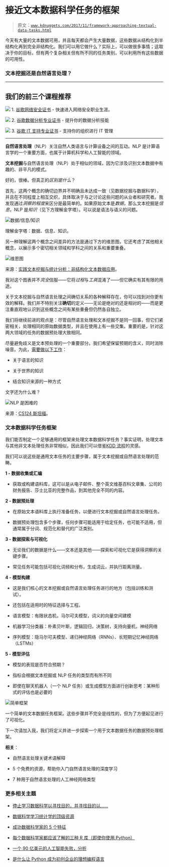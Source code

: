 # 接近文本数据科学任务的框架

> 原文：[`www.kdnuggets.com/2017/11/framework-approaching-textual-data-tasks.html`](https://www.kdnuggets.com/2017/11/framework-approaching-textual-data-tasks.html)

今天有大量的文本数据可用，并且每天都会产生大量数据，这些数据从结构化到半结构化再到完全非结构化。我们可以用它做什么？实际上，可以做很多事情；这取决于你的目标，但有两个复杂相关但有所不同的任务类别，可以利用所有这些数据的可用性。

### 文本挖掘还是自然语言处理？

* * *

## 我们的前三个课程推荐

![](img/0244c01ba9267c002ef39d4907e0b8fb.png) 1\. [谷歌网络安全证书](https://www.kdnuggets.com/google-cybersecurity) - 快速进入网络安全职业生涯。

![](img/e225c49c3c91745821c8c0368bf04711.png) 2\. [谷歌数据分析专业证书](https://www.kdnuggets.com/google-data-analytics) - 提升你的数据分析技能

![](img/0244c01ba9267c002ef39d4907e0b8fb.png) 3\. [谷歌 IT 支持专业证书](https://www.kdnuggets.com/google-itsupport) - 支持你的组织进行 IT 管理

* * *

**自然语言处理**（NLP）关注自然人类语言与计算设备之间的互动。NLP 是计算语言学的一个重要方面，也属于计算机科学和人工智能的领域。

**文本挖掘**与自然语言处理（NLP）处于相似的领域，因为它涉及识别文本数据中有趣的、非平凡的模式。

好的，很棒。但真正的*区别是什么*？

首先，这两个概念的确切边界并不明确且未达成一致（见数据挖掘与数据科学），并且在不同程度上相互交织，具体取决于与之讨论这些问题的从业者和研究者。我发现通过*洞察的程度*来区分是最简单的。如果原始文本是*数据*，那么文本挖掘是*信息*，NLP 是*知识*（见下方理解金字塔）。可以说是语法与语义的问题。

![数据/信息/知识](img/fcba6856f9d93514b15b4a585e1fb548.png)

理解金字塔：数据、信息、知识。

另一种理解这两个概念之间差异的方法是通过下方的维恩图，它还考虑了其他相关概念，以展示多个密切相关领域和学科之间的关系和重要重叠。

![维恩图](img/0efeadf371f0cefb7d72b36283ca27a8.png)

来源：[实践文本挖掘与统计分析：非结构化文本数据应用](https://www.elsevier.com/books/practical-text-mining-and-statistical-analysis-for-non-structured-text-data-applications/miner/978-0-12-386979-1)。

我对这个图表并不*完全*信服——它将*过程*与*工具*混淆了——但它确实有其有限的用途。

关于文本挖掘与自然语言处理之间确切关系的各种解释存在，你可以找到对你更有效的解释。我们并不特别关注**确切**的定义——无论是绝对的还是相对的——而是更注重直观地认识到这些概念之间有某些重叠但仍然各自独立。

我们将继续前进的观点是：尽管自然语言处理和文本挖掘不是同一回事，但它们紧密相关，处理相同的原始数据类型，并且在使用上有一些交集。重要的是，针对这两大领域的任务的数据预处理大致相同。

尽量避免歧义是文本预处理的一个重要部分。我们希望保留预期的含义，同时消除噪音。为此，[需要做以下工作](http://www.stanford.edu/class/cs124/lec/textprocessingboth.pdf)：

+   关于语言的知识

+   关于世界的知识

+   结合知识来源的一种方式

文字还为什么难？

![NLP 是困难的](img/5a4c88a2115dd4c217aabde148806d05.png)

来源：[CS124 斯坦福](https://web.stanford.edu/class/cs124/)。

### 文本数据科学任务框架

我们能否制定一个足够通用的框架来处理文本数据科学任务？事实证明，处理文本与其他非文本处理任务非常相似，因此我们可以借鉴[KDD 流程](https://www.kdnuggets.com/2016/03/data-science-process-rediscovered.html/2)的灵感。

我们可以说这些是通用文本任务的主要步骤，属于文本挖掘或自然语言处理的范畴。

**1 - 数据收集或汇编**

+   获取或构建语料库，这可以是从电子邮件、整个英文维基百科文章集、公司的财务报告、莎士比亚的完整作品，到其他完全不同的内容。

**2 - 数据预处理**

+   在原始文本语料库上执行准备任务，以便进行文本挖掘或自然语言处理任务。

+   数据预处理包含多个步骤，任何步骤可能适用于给定任务，也可能不适用，但通常属于分词、规范化和替代的广泛类别。

**3 - 数据探索与可视化**

+   无论我们的数据是什么——文本还是其他——探索和可视化它是获得洞察的关键步骤。

+   常见任务可能包括可视化词频和分布，生成词云，并执行距离测量。

**4 - 模型构建**

+   这是我们核心的文本挖掘或自然语言处理任务进行的地方（包括训练和测试）。

+   还包括在适用时的特征选择与工程。

+   语言模型：有限状态机，马尔可夫模型，词义的向量空间建模

+   机器学习分类器：朴素贝叶斯，逻辑回归，决策树，支持向量机，神经网络

+   序列模型：隐马尔可夫模型、递归神经网络（RNNs）、长短期记忆神经网络（LSTMs）

**5 - 模型评估**

+   模型的表现是否符合预期？

+   指标会根据文本挖掘或 NLP 任务的类型而有所不同

+   即使在聊天机器人（一个 NLP 任务）或生成模型方面进行创新思考：某种形式的评估也是必要的

![简单框架](img/6c6e33d544d7a2dcf6449b26a06cabc6.png)

一个简单的文本数据任务框架。这些步骤并不完全是线性的，但为了方便起见进行了可视化。

下一次请加入我，我们将定义并进一步探索一个用于文本数据任务的数据预处理框架。

**相关**：

+   自然语言处理关键术语解释

+   5 个免费的资源，帮助你入门自然语言处理的深度学习

+   7 种用于自然语言处理的人工神经网络类型

### 更多相关主题

+   [停止学习数据科学以寻找目的，并寻找目的以……](https://www.kdnuggets.com/2021/12/stop-learning-data-science-find-purpose.html)

+   [数据科学学习统计学的顶级资源](https://www.kdnuggets.com/2021/12/springboard-top-resources-learn-data-science-statistics.html)

+   [成功数据科学家的 5 个特征](https://www.kdnuggets.com/2021/12/5-characteristics-successful-data-scientist.html)

+   [每个数据科学家都应该了解的三种 R 库（即使你使用 Python）](https://www.kdnuggets.com/2021/12/three-r-libraries-every-data-scientist-know-even-python.html)

+   [一个 90 亿美元的人工智能失败，分析](https://www.kdnuggets.com/2021/12/9b-ai-failure-examined.html)

+   [是什么让 Python 成为初创企业的理想编程语言](https://www.kdnuggets.com/2021/12/makes-python-ideal-programming-language-startups.html)
